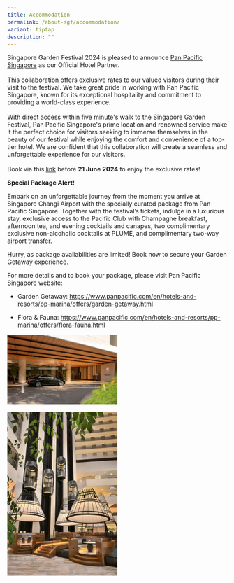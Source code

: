```yaml
---
title: Accommodation
permalink: /about-sgf/accommodation/
variant: tiptap
description: ""
---
```

<p>Singapore Garden Festival 2024 is pleased to announce <a href="https://www.panpacific.com/en/hotels-and-resorts/pp-marina.html" rel="noopener noreferrer nofollow" target="_blank">Pan Pacific Singapore</a> as
our Official Hotel Partner.
<br>
<br>This collaboration offers exclusive rates to our valued visitors during
their visit to the festival. We take great pride in working with Pan Pacific
Singapore, known for its exceptional hospitality and commitment to providing
a world-class experience.
<br>
<br>With direct access within five minute's walk to the Singapore Garden Festival,
Pan Pacific Singapore's prime location and renowned service make it the
perfect choice for visitors seeking to immerse themselves in the beauty
of our festival while enjoying the comfort and convenience of a top-tier
hotel. We are confident that this collaboration will create a seamless
and unforgettable experience for our visitors.
<br>
<br>Book via this <a href="https://book.passkey.com/go/NPBTSGF2024" rel="noopener noreferrer nofollow" target="_blank">link</a> before <strong>21 June 2024</strong> to
enjoy the exclusive rates!</p>
<p><strong>Special Package Alert!</strong>
</p>
<p>Embark on an unforgettable journey from the moment you arrive at Singapore
Changi Airport with the specially curated package from Pan Pacific Singapore.
Together with the festival’s tickets, indulge in a luxurious stay, exclusive
access to the Pacific Club with Champagne breakfast, afternoon tea, and
evening cocktails and canapes, two complimentary exclusive non-alcoholic
cocktails at PLUME, and complimentary two-way airport transfer.</p>
<p>Hurry, as package availabilities are limited! Book now to secure your
Garden Getaway experience.</p>
<p>For more details and to book your package, please visit Pan Pacific Singapore
website:</p>
<ul data-tight="true" class="tight">
<li>
<p>Garden Getaway: <a rel="noopener noreferrer nofollow" target="_blank"><u>https://www.panpacific.com/en/hotels-and-resorts/pp-marina/offers/garden-getaway.html</u></a>
</p>
</li>
<li>
<p>Flora &amp; Fauna: <a rel="noopener noreferrer nofollow" target="_blank"><u>https://www.panpacific.com/en/hotels-and-resorts/pp-marina/offers/flora-fauna.html</u></a>
</p>
<p></p>
</li>
</ul>
<p></p>
<p></p>
<div class="isomer-image-wrapper">
<img style="width: 50%;" height="auto" width="100%" alt="Pan Pacific Driveway" src="/images/SGF 2024/Pan_Pacific_Singapore___Driveway_01.jpg">
</div>
<p></p>
<div class="isomer-image-wrapper">
<img style="width: 50%;" height="auto" width="100%" alt="Atrium" src="/images/SGF 2024/Pan_Pacific_Singapore___Atrium_Lounge___Pods_01.jpg">
</div>
<p></p>